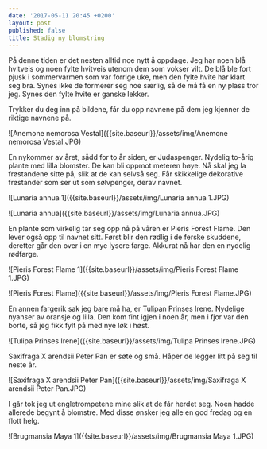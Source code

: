 ```yaml
---
date: '2017-05-11 20:45 +0200'
layout: post
published: false
title: Stadig ny blomstring
---
```


På denne tiden er det nesten alltid noe nytt å oppdage. Jeg har noen blå hvitveis og noen fylte hvitveis utenom dem som vokser vilt. De blå ble fort pjusk i sommervarmen som var forrige uke, men den fylte hvite har klart seg bra. Synes ikke de formerer seg noe særlig, så de må få en ny plass tror jeg. Synes den fylte hvite er ganske lekker. 

Trykker du deg inn på bildene, får du opp navnene på dem jeg kjenner de riktige navnene på.

![Anemone nemorosa Vestal]({{site.baseurl}}/assets/img/Anemone nemorosa Vestal.JPG)

En nykommer av året, sådd for to år siden, er Judaspenger. Nydelig to-årig plante med lilla blomster. De kan bli oppmot meteren høye. Nå skal jeg la frøstandene sitte på, slik at de kan selvså seg. Får skikkelige dekorative frøstander som ser ut som sølvpenger, derav navnet.

![Lunaria annua 1]({{site.baseurl}}/assets/img/Lunaria annua 1.JPG)

![Lunaria annua]({{site.baseurl}}/assets/img/Lunaria annua.JPG)

<!--more-->

En plante som virkelig tar seg opp nå på våren er Pieris Forest Flame. Den lever også opp til navnet sitt. Først blir den rødlig i de ferske skuddene, deretter går den over i en mye lysere farge. Akkurat nå har den en nydelig rødfarge.

![Pieris Forest Flame 1]({{site.baseurl}}/assets/img/Pieris Forest Flame 1.JPG)

![Pieris Forest Flame]({{site.baseurl}}/assets/img/Pieris Forest Flame.JPG)

En annen fargerik sak jeg bare må ha, er Tulipan Prinses Irene. Nydelige nyanser av oransje og lilla. Den kom fint igjen i noen år, men i fjor var den borte, så jeg fikk fylt på med nye løk i høst. 

![Tulipa Prinses Irene]({{site.baseurl}}/assets/img/Tulipa Prinses Irene.JPG)

Saxifraga X arendsii Peter Pan er søte og små. Håper de legger litt på seg til neste år.

![Saxifraga X arendsii Peter Pan]({{site.baseurl}}/assets/img/Saxifraga X arendsii Peter Pan.JPG)

I går tok jeg ut engletrompetene mine slik at de får herdet seg. Noen hadde allerede begynt å blomstre. Med disse ønsker jeg alle en god fredag og en flott helg. 

![Brugmansia Maya 1]({{site.baseurl}}/assets/img/Brugmansia Maya 1.JPG)
